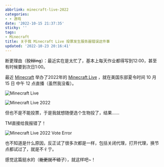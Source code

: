 ```yaml
---
abbrlink: minecraft-live-2022
categories:
- - 游戏
date: '2022-10-15 21:37:35'
sticky: ''
tags:
- Minecraft
title: 关于我 Minecraft Live 投票发生服务器错误这件事
updated: '2022-10-23 20:16:41'
---
```

断更理由（~~狡辩ing~~）：最近实在是太忙了，基本上每天作业都得写到12:00，甚至有时候要到次日1:00。

最近 [Minecraft](https://www.minecraft.net/ "Minecraft") 举办了2022年的 [Minecraft Live](https://www.minecraft.net/zh-hans/live) ，就在美国东部夏令时间 10 月 15 日 中午 12 点直播（虽然我没看）。

![Minecraft Live](https://s-sh-4608-picbucket.oss.dogecdn.com/pic/minecraft-live.webp "Minecraft Live")

<!-- more -->

![Minecraft Live 2022](https://s-sh-4608-picbucket.oss.dogecdn.com/pic/minecraft-live-2022.png "Minecraft Live 2022")

但也不是不能投票，于是我就想随便选个生物投了，结果......

TM直接给我报错了！

![Minecraft Live 2022 Vote Error](https://s-sh-4608-picbucket.oss.dogecdn.com/pic/mc-live-2022-vote.png "Minecraft Live 2022 Vote Error")

也不知道是什么原因，反正试了很多次都是一样，包括关闭代理，打开代理，换节点都试过了，就是不彳亍。

感觉这篇挺水的（~~能更就不错了~~），就这样吧~！
